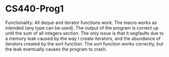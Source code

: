 # CS440-Prog1

Functionality: All deque and iterator functions work. The macro works as intended (any type can be used). The output of the program is correct up until the sum of all integers section. The only issue is that it segfaults due to a memory leak caused by the way I create iterators, and the abundance of iterators created by the sort function. The sort function works correctly, but the leak eventually causes the program to crash. 
